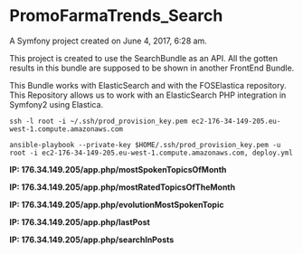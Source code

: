 PromoFarmaTrends_Search
=================

A Symfony project created on June 4, 2017, 6:28 am.

This project is created to use the SearchBundle as an API.
All the gotten results in this bundle are supposed to be shown in another FrontEnd Bundle.

This Bundle works with ElasticSearch and with the FOSElastica repository. 
This Repository allows us to work with an ElasticSearch PHP integration in Symfony2 using Elastica.


`ssh -l root -i ~/.ssh/prod_provision_key.pem ec2-176-34-149-205.eu-west-1.compute.amazonaws.com`

`ansible-playbook --private-key $HOME/.ssh/prod_provision_key.pem -u root -i ec2-176-34-149-205.eu-west-1.compute.amazonaws.com, deploy.yml`


**IP: 176.34.149.205/app.php/mostSpokenTopicsOfMonth**

**IP: 176.34.149.205/app.php/mostRatedTopicsOfTheMonth**

**IP: 176.34.149.205/app.php/evolutionMostSpokenTopic**

**IP: 176.34.149.205/app.php/lastPost**

**IP: 176.34.149.205/app.php/searchInPosts**